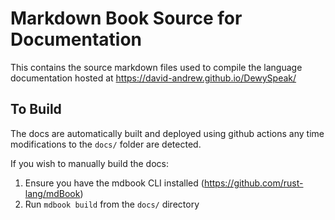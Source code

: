 # Markdown Book Source for Documentation
This contains the source markdown files used to compile the language documentation hosted at https://david-andrew.github.io/DewySpeak/

## To Build
The docs are automatically built and deployed using github actions any time modifications to the `docs/` folder are detected.

If you wish to manually build the docs:
1. Ensure you have the mdbook CLI installed (https://github.com/rust-lang/mdBook)
2. Run `mdbook build` from the `docs/` directory